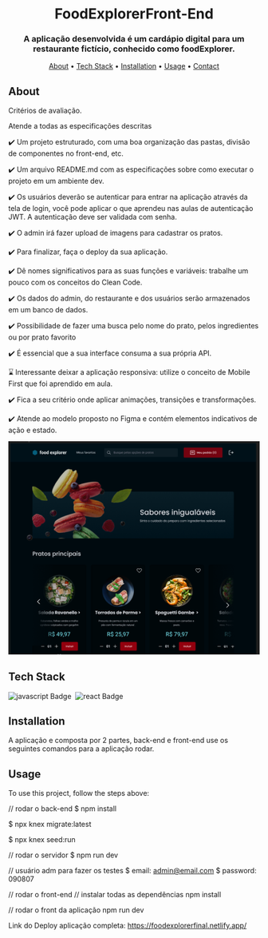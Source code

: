 <h1 align="center">
	FoodExplorerFront-End
</h1>

<h3 align="center">
	A aplicação desenvolvida é um cardápio digital para um restaurante fictício, conhecido como foodExplorer.
</h3>

<p align="center">
	<a href="#about">About</a> •
	<a href="#tech-stack">Tech Stack</a> •
	<a href="#installation">Installation</a> •
	<a href="#usage">Usage</a> • 
	<a href="#contact">Contact</a> 
</p>

## About

Critérios de avaliação.

Atende a todas as especificações descritas

✔️ Um projeto estruturado, com uma boa organização das pastas, divisão de componentes no front-end, etc.

✔️ Um arquivo README.md com as especificações sobre como executar o projeto em um ambiente dev.

✔️ Os usuários deverão se autenticar para entrar na aplicação através da tela de login, você pode aplicar o que aprendeu nas aulas de autenticação JWT. A autenticação deve ser validada com senha.

✔️ O admin irá fazer upload de imagens para cadastrar os pratos.

✔️ Para finalizar, faça o deploy da sua aplicação.

✔️ Dê nomes significativos para as suas funções e variáveis: trabalhe um pouco com os conceitos do Clean Code.

✔️ Os dados do admin, do restaurante e dos usuários serão armazenados em um banco de dados.

✔️ Possibilidade de fazer uma busca pelo nome do prato, pelos ingredientes ou por prato favorito

✔️ É essencial que a sua interface consuma a sua própria API.

⌛ Interessante deixar a aplicação responsiva: utilize o conceito de Mobile First que foi aprendido em aula.

✔️ Fica a seu critério onde aplicar animações, transições e transformações.

✔️ Atende ao modelo proposto no Figma e contém elementos indicativos de ação e estado.

<img src="/src/assets/Screenshot_1.png"/>

## Tech Stack

<img src="https://img.shields.io/badge/Javascript-05122A?style=flat&logo=javascript" alt="javascript Badge" height="25">&nbsp;
<img src="https://img.shields.io/badge/React-05122A?style=flat&logo=react" alt="react Badge" height="25">&nbsp;

## Installation

A aplicação e composta por 2 partes, back-end e front-end use os seguintes comandos para a aplicação rodar.

## Usage

To use this project, follow the steps above:

// rodar o back-end
$ npm install

$ npx knex migrate:latest

$ npx knex seed:run

// rodar o servidor
$ npm run dev

// usuário adm para fazer os testes
$ email: admin@email.com
$ password: 090807

// rodar o front-end
// instalar todas as dependências
npm install

// rodar o front da aplicação
npm run dev

Link do Deploy aplicação completa:
https://foodexplorerfinal.netlify.app/
